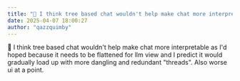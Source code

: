 ```yaml
---
title: "💭 I think tree based chat wouldn't help make chat more interpretable as I'd hoped..."
date: 2025-04-07 18:00:27
author: "qazzquimby"
---
```


💭 I think tree based chat wouldn't help make chat more interpretable as I'd hoped because it needs to be flattened for llm view and I predict it would gradually load up with more dangling and redundant "threads". Also worse ui at a point.
